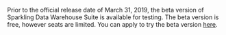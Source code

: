 [//]: # (chinagitpath:XXXXX)

Prior to the official release date of March 31, 2019, the beta version of Sparkling Data Warehouse Suite is available for testing. The beta version is free, however seats are limited. 
You can apply to try the beta version [here](https://cloud.tencent.com/apply/p/j6anrrynyq).
